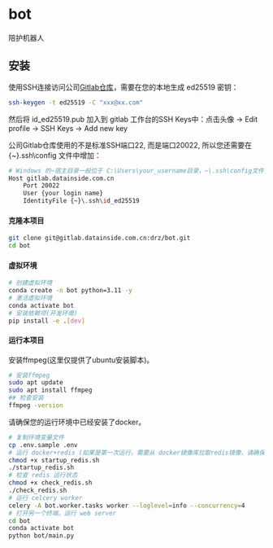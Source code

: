 # bot

陪护机器人

## 安装
使用SSH连接访问公司[Gitlab仓库](https://gitlab.datainside.com.cn:20443)，需要在您的本地生成 ed25519 密钥：
```bash
ssh-keygen -t ed25519 -C "xxx@xx.com"
```
然后将 id_ed25519.pub 加入到 gitlab 工作台的SSH Keys中：点击头像 -> Edit profile -> SSH Keys -> Add new key

公司Gitlab仓库使用的不是标准SSH端口22, 而是端口20022, 所以您还需要在 {~}\.ssh\config 文件中增加：

```bash
# Windows 的~宿主目录一般位于 C:\Users\your_username目录，~\.ssh\config文件中增加：
Host gitlab.datainside.com.cn
	Port 20022
	User {your login name}
	IdentityFile {~}\.ssh\id_ed25519
```

#### 克隆本项目
```bash
git clone git@gitlab.datainside.com.cn:drz/bot.git
cd bot
```
#### 虚拟环境
```bash
# 创建虚拟环境
conda create -n bot python=3.11 -y
# 激活虚拟环境
conda activate bot
# 安装依赖项(开发环境)
pip install -e .[dev]
```
#### 运行本项目
安装ffmpeg(这里仅提供了ubuntu安装脚本)。
```bash
# 安装ffmpeg
sudo apt update
sudo apt install ffmpeg
## 检查安装
ffmpeg -version
```
请确保您的运行环境中已经安装了docker。
```bash
# 复制环境变量文件
cp .env.sample .env
# 运行 docker+redis (如果是第一次运行，需要从 docker镜像库拉取redis镜像，请确保您的网络能够正常拉取docker镜像。)
chmod +x startup_redis.sh
./startup_redis.sh
# 检查 redis 运行状态
chmod +x check_redis.sh
./check_redis.sh
# 运行 celcery worker
celery -A bot.worker.tasks worker --loglevel=info --concurrency=4
# 打开另一个终端，运行 web server
cd bot
conda activate bot
python bot/main.py
```
